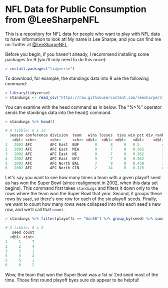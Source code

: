 # NFL Data for Public Consumption from @LeeSharpeNFL 

This is a repository for NFL data for people who want to play with NFL data to have information to look at! My name is Lee Sharpe, and you can find me on Twitter at [@LeeSharpeNFL](https://twitter.com/LeeSharpeNFL)

Before you begin, if you haven't already, I recommend installing some packages for R (you'll only need to do this once):

``` r
> install.packages("tidyverse")
```

To download, for example, the standings data into R use the following command:

``` r
> library(tidyverse)
> standings <- read_csv("https://raw.githubusercontent.com/leesharpe/nfldata/master/standings.csv")
```

You can examine with the head command as in below. The "%>%" operator sends the standings data into the head() command.

``` r
> standings %>% head()

# A tibble: 6 x 13
  season conference division  team   wins losses  ties win_pct div_rank   sov   sos  seed playoffs
   <dbl> <chr>      <chr>     <chr> <dbl>  <dbl> <dbl>   <dbl>    <dbl> <dbl> <dbl> <dbl> <chr>   
1   2002 AFC        AFC East  BUF       8      8     0   0.5          4 0.352 0.473    NA NA      
2   2002 AFC        AFC East  MIA       9      7     0   0.562        3 0.486 0.508    NA NA      
3   2002 AFC        AFC East  NE        9      7     0   0.562        2 0.451 0.523    NA NA      
4   2002 AFC        AFC East  NYJ       9      7     0   0.562        1 0.5   0.5       4 LostDV  
5   2002 AFC        AFC North BAL       7      9     0   0.438        3 0.384 0.5      NA NA      
6   2002 AFC        AFC North CIN       2     14     0   0.125        4 0.406 0.531    NA NA  
```

Let's say you want to see how many times a team with a given playoff seed as has won the Super Bowl (since realignment in 2002, when this data set begins). This command first takes `standings` and filters it down only to the rows where the team won the Super Bowl that year. Second, it groups these rows by `seed`, so there's one row for each of the six playoff seeds. Finally, we want to count how many rows were collapsed into this each seed's new row, and we'll call that `count`.

``` r
> standings %>% filter(playoffs == "WonSB") %>% group_by(seed) %>% summarize(count=n())

# A tibble: 6 x 2
   seed count
  <dbl> <int>
1     1     7
2     2     4
3     3     1
4     4     2
5     5     1
6     6     2

```

Wow, the team that won the Super Bowl was a 1st or 2nd seed most of the time. Those first round playoff byes sure do appear to be helpful!
